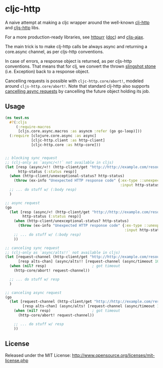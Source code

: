 # cljc-http

A naive attempt at making a cljc wrapper around the well-known [clj-http](https://github.com/dakrone/clj-http) and [cljs-http](https://github.com/r0man/cljs-http) libs.

For a more production-ready libraries, see [httpurr](https://github.com/funcool/httpurr) ([doc](https://funcool.github.io/httpurr/latest/)) and [cljs-ajax](https://github.com/JulianBirch/cljs-ajax).

The main trick is to make clj-http calls be always async and returning a core.async channel, as per cljs-http conventions.

In case of errors, a response object is returned, as per cljs-http conventions. That means that for clj, we convert the thrown [slingshot stone](https://github.com/scgilardi/slingshot) (i.e. Exception) back to a response object.

Cancelling requests is possible with `cljc-http.core/abort!`, modeled around `cljs-http.core/abort!`. Note that standard clj-http also supports [cancelling async requests](https://github.com/dakrone/clj-http#cancelling-requests) by cancelling the future object holding its job.



## Usage

```Clojure
(ns test.ns
  #?(:cljs
     (:require-macros
      [cljs.core.async.macros :as asyncm :refer (go go-loop)]))
  (:require [clojure.core.async :as async]
            [cljc-http.client :as http-client]
            [cljc-http.core :as http-core]))


;; blocking sync request
;; (clj-only as `async/<!!` not available in cljs)
(let [resp (async/<!! (http-client/get "http://http://example.com/resource" {:accept :json}))
      http-status (:status resp)]
  (when (http-client/unexceptional-status? http-status)
    (throw (ex-info "Unexpected HTTP response code" {:ex-type ::unexpected-http-status,
                                                     :input http-status})))
  ;; ... do stuff w/ (:body resp)
  )

;; async request
(go
  (let [resp (async/<! (http-client/get "http://http://example.com/resource" {:accept :json}))
        http-status (:status resp)]
    (when (http-client/unexceptional-status? http-status)
      (throw (ex-info "Unexpected HTTP response code" {:ex-type ::unexpected-http-status,
                                                       :input http-status})))
    ;; ... do stuff w/ (:body resp)
    ))

;; canceling sync request
;; (clj-only as `async/alts!!` not available in cljs)
(let [request-channel (http-client/get "http://http://example.com/resource" {:accept :json})
      [resp alts-chan] (async/alts!! [request-channel (async/timeout 1000)])]
  (when (nil? resp)                     ; got timeout
    (http-core/abort! request-channel))

  ;; ... do stuff w/ resp
  )

;; canceling async request
(go
  (let [request-channel (http-client/get "http://http://example.com/resource" {:accept :json})
        [resp alts-chan] (async/alts! [request-channel (async/timeout 1000)])]
    (when (nil? resp)                   ; got timeout
      (http-core/abort! request-channel))

    ;; ... do stuff w/ resp
    ))
```


## License

Released under the MIT License: http://www.opensource.org/licenses/mit-license.php
